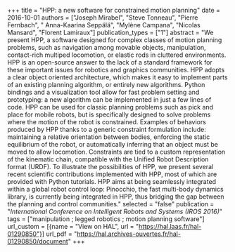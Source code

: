 +++
title = "HPP: a new software for constrained motion planning"
date = 2016-10-01
authors = ["Joseph Mirabel", "Steve Tonneau", "Pierre Fernbach", " Anna-Kaarina Seppälä", "Mylène Campana", "Nicolas Mansard", "Florent Lamiraux"]
publication_types = ["1"]
abstract = "We present HPP, a software designed for complex classes of motion planning problems, such as navigation among movable objects, manipulation, contact-rich multiped locomotion, or elastic rods in cluttered environments. HPP is an open-source answer to the lack of a standard framework for these important issues for robotics and graphics communities. HPP adopts a clear object oriented architecture, which makes it easy to implement parts of an existing planning algorithm, or entirely new algorithms. Python bindings and a visualization tool allow for fast problem setting and prototyping: a new algorithm can be implemented in just a few lines of code. HPP can be used for classic planning problems such as pick and place for mobile robots, but is specifically designed to solve problems where the motion of the robot is constrained. Examples of behaviors produced by HPP thanks to a generic constraint formulation include: maintaining a relative orientation between bodies, enforcing the static equilibrium of the robot, or automatically inferring that an object must be moved to allow locomotion. Constraints are tied to a custom representation of the kinematic chain, compatible with the Unified Robot Description format (URDF). To illustrate the possibilities of HPP, we present several recent scientific contributions implemented with HPP, most of which are provided with Python tutorials. HPP aims at being seamlessly integrated within a global robot control loop: Pinocchio, the fast multi-body dynamics library, is currently being integrated in HPP, thus bridging the gap between the planning and control communities."
selected = "false"
publication = "*International Conference on Intelligent Robots and Systems (IROS 2016)*"
tags = ["manipulation ; legged robotics ; motion planning software"]
url_custom = [{name = "View on HAL", url = "https://hal.laas.fr/hal-01290850"}]
url_pdf = "https://hal.archives-ouvertes.fr/hal-01290850/document"
+++


